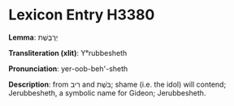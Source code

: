 # Lexicon Entry H3380

**Lemma**: יְרֻבֶּשֶׁת

**Transliteration (xlit)**: Yᵉrubbesheth

**Pronunciation**: yer-oob-beh'-sheth

**Description**:
from רִיב and בֹּשֶׁת; shame (i.e. the idol) will contend; Jerubbesheth, a symbolic name for Gideon; Jerubbesheth.
